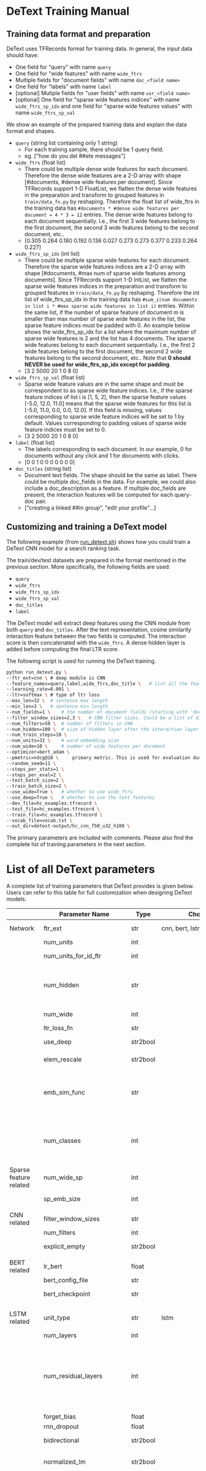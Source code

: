DeText Training Manual
==========

## Training data format and preparation

DeText uses TFRecords format for training data.  In general, the input data should have:
* One field for "query" with name `query`
* One field for "wide features" with name `wide_ftrs`
* Multiple fields for "document fields" with name `doc_<field name>`
* One field for "labels" with name `label`
* [optional] Mutiple fields for "user fields" with name `usr_<field name>`
* [optional] One field for "sparse wide features indices" with name `wide_ftrs_sp_idx` and one field for 
  "sparse wide features values" with name `wide_ftrs_sp_val`

We show an example of the prepared training data and explain the data format and shapes. 
* `query` (string list containing only 1 string)
    * For each training sample, there should be 1 query field.
    * eg. ["how do you del ##ete messages"]
* `wide_ftrs` (float list) 
    * There could be multiple dense wide features for each document. Therefore the dense wide features are a 2-D array 
    with shape [#documents, #dense wide features per document]. Since TFRecords support 1-D FloatList, we flatten the 
    dense wide features in the preparation and transform to grouped features in `train/data_fn.py` by reshaping. 
    Therefore the float list of wide_ftrs in the training data has `#documents * #dense wide features per document = 4 * 3 = 12` entries. 
    The dense wide features belong to each document sequentially. I.e., the first 3 wide features belong to the first 
    document, the second 3 wide features belong to the second document, etc..
    * [0.305 0.264 0.180 0.192 0.136 0.027 0.273 0.273 0.377 0.233 0.264 0.227]
* `wide_ftrs_sp_idx` (int list) 
    * There could be multiple sparse wide features for each document. Therefore the sparse wide features indices are a 
    2-D array with shape [#documents, #max num of sparse wide features among documents]. Since TFRecords support 1-D 
    IntList, we flatten the sparse wide features indices in the preparation and transform to grouped features in 
    `train/data_fn.py` by reshaping. Therefore the int list of wide_ftrs_sp_idx in the training data has 
    `#sum_i(num documents in list i * #max sparse wide features in list i)` entries. 
    Within the same list, if the number 
    of sparse feature of document m is smaller than max number of sparse wide features in the list, the sparse feature 
    indices must be padded with 0. An example below shows the wide_ftrs_sp_idx for a list where the maximum number 
    of sparse wide features is 2 and the list has 4 documents. The sparse wide features belong to each document 
    sequentially. I.e., the first 2 wide features belong to the first document, the second 2 wide features belong to 
    the second document, etc.. 
    Note that **0 should NEVER be used for wide_ftrs_sp_idx except for padding**.
    * [3 2 5000 20 1 0 8 0]
* `wide_ftrs_sp_val` (float list) 
   * Sparse wide feature values are in the same shape and must be correspondent to as sparse wide feature indices. I.e., 
   if the sparse feature indices of list i is [1, 5, 2], then the sparse feature values [-5.0, 12.0, 11.0] means that 
   the sparse wide features for this list is [-5.0, 11.0, 0.0, 0.0, 12.0]. If this field is missing, values 
   corresponding to sparse wide feature indices will be set to 1 by default. Values corresponding to padding values of 
   sparse wide feature indices must be set to 0.
   * [3 2 5000 20 1 0 8 0] 
* `label` (float list)
    * The labels corresponding to each document. In our example, 0 for documents without any click and 1 for documents with clicks.
    * [0 0 1 0 0 0 0 0 0 0]
* `doc_titles` (string list)
    * Document text fields. The shape should be the same as label. There could be multiple doc_fields in the data. For example, we could also include a doc_description as a feature. If multiple doc_fields are present, the interaction features will be computed for each query-doc pair. 
    * ["creating a linked ##in group", "edit your profile"...]


## Customizing and training a DeText model

The following example (from [run_detext.sh](src/detext/resources/run_detext.sh)) shows how you could train a DeText CNN model for a search ranking task. 

The train/dev/test datasets are prepared in the format mentioned in the previous section. More specifically, the following fields are used:
* `query`
* `wide_ftrs`
* `wide_ftrs_sp_idx`
* `wide_ftrs_sp_val`
* `doc_titles`
* `label`

The DeText model will extract deep features using the CNN module from both `query` and `doc_titles`. After the text representation, cosine similarity interaction feature between the two fields is computed. The interaction score is then concatenated with the `wide_ftrs`. A dense hidden layer is added before computing the final LTR score.

The following script is used for running the DeText training. 
```bash
python run_detext.py \
--ftr_ext=cnn \ # deep module is CNN
--feature_names=query,label,wide_ftrs,doc_title \   # list all the feature names in the data
--learning_rate=0.001 \
--ltr=softmax \ # type of ltr loss
--max_len=32 \  # sentence max length
--min_len=3 \   # sentence min length
--num_fields=1 \    # the number of document fields (starting with 'doc_') used
--filter_window_sizes=2,3 \   # CNN filter sizes. Could be a list of different sizes.
--num_filters=50 \  # number of filters in CNN
--num_hidden=100 \  # size of hidden layer after the interaction layer
--num_train_steps=10 \
--num_units=32 \    # word embedding size
--num_wide=10 \     # number of wide features per document
--optimizer=bert_adam \
--pmetric=ndcg@10 \     primary metric. This is used for evaluation during training. Best models are kept according to this metric.
--random_seed=11 \
--steps_per_stats=1 \
--steps_per_eval=2 \
--test_batch_size=2 \
--train_batch_size=2 \
--use_wide=True \   # whether to use wide_ftrs
--use_deep=True \   # whether to use the text features
--dev_file=hc_examples.tfrecord \
--test_file=hc_examples.tfrecord \
--train_file=hc_examples.tfrecord \
--vocab_file=vocab.txt \
--out_dir=detext-output/hc_cnn_f50_u32_h100 \
```

The primary parameters are included with comments. Please also find the complete list of training parameters in the next section.

# List of all DeText parameters

A complete list of training parameters that DeText provides is given below. Users can refer to this table for full customization when designing DeText models.


|               | Parameter Name           | Type     | Choices                                                                                  | Default                                | Help                                                                                                                                                                                                    |
|---------------|--------------------------|----------|------------------------------------------------------------------------------------------|----------------------------------------|---------------------------------------------------------------------------------------------------------------------------------------------------------------------------------------------------------|
| Network       | ftr_ext                  | str      | cnn, bert, lstm, lstm_lm                                                                 |                                        | NLP feature extraction module.                                                                                                                                                                          |
|               | num_units                | int      |                                                                                          | 128                                    | word embedding size.                                                                                                                                                                                    |
|               | num_units_for_id_ftr     | int      |                                                                                          | 128                                    | id feature embedding size.                                                                                                                                                                              |
|               | num_hidden               | str      |                                                                                          | 0                                      | hidden size. This could be a number or a list of comma separated numbers for multiple hidden layers.                                                                                                    |
|               | num_wide                 | int      |                                                                                          | 0                                      | number of wide features per doc.                                                                                                                                                                        |
|               | ltr_loss_fn              | str      |                                                                                          | pairwise                               | learning-to-rank method.                                                                                                                                                                                |
|               | use_deep                 | str2bool |                                                                                          | TRUE                                   | Whether to use deep features.                                                                                                                                                                           |
|               | elem_rescale             | str2bool |                                                                                          | TRUE                                   | Whether to perform elementwise rescaling.                                                                                                                                                               |
|               | emb_sim_func             | str      |                                                                                          | inner                                  | The approach to compute query/doc similarity scores: inner/hadamard/concat or any combination of them separater by comma.                                                                               |
|               | num_classes              | int      |                                                                                          | 1                                      | Number of classes for multi-class classification tasks. This should be set to the number of classes in the multiclass classification task.                                                              |
| Sparse feature related              | num_wide_sp              | int      |                                                                                          | None                                   | maximum number of sparse wide features|
|                                     | sp_emb_size              | int      |                                                                                          | 1                                      | embedding size of sparse wide features|
|               |                          |          |                                                                                          |                                        |                                                                                                                                                                                                         |
| CNN related   | filter_window_sizes      | str      |                                                                                          | "1,2,3"                                | CNN filter window sizes.                                                                                                                                                                                |
|               | num_filters              | int      |                                                                                          | 100                                    | number of CNN filters.                                                                                                                                                                                  |
|               | explicit_empty           | str2bool |                                                                                          | FALSE                                  | Explicitly modeling empty string in cnn                                                                                                                                                                 |
|               |                          |          |                                                                                          |                                        |                                                                                                                                                                                                         |
| BERT related  | lr_bert                  | float    |                                                                                          | None                                   | Learning rate factor for bert components                                                                                                                                                                |
|               | bert_config_file         | str      |                                                                                          | None                                   | bert config.                                                                                                                                                                                            |
|               | bert_checkpoint          | str      |                                                                                          | None                                   | pretrained bert model checkpoint.                                                                                                                                                                       |
|               |                          |          |                                                                                          |                                        |                                                                                                                                                                                                         |
| LSTM related  | unit_type                | str      | lstm                                                                                     | lstm                                                       | RNN cell unit type. Currently only supports lstm
|               | num_layers               | int      |                                                                                          | 1                                      | RNN layers                                                                                                                                                                                              |
|               | num_residual_layers      | int      |                                                                                          | 0                                      | Number of residual layers from top to bottom. For example, if `num_layers=4` and `num_residual_layers=2`, the last 2 RNN cells in the returned list will be wrapped with `ResidualWrapper`.             |
|               | forget_bias              | float    |                                                                                          | 1                                      | Forget bias of RNN cell                                                                                                                                                                                 |
|               | rnn_dropout              | float    |                                                                                          | 0                                      | Dropout of RNN cell                                                                                                                                                                                     |
|               | bidirectional            | str2bool |                                                                                          | FALSE                                  | Whether to use bidirectional RNN                                                                                                                                                                        |
|               | normalized_lm            | str2bool |                                                                                          | FALSE                                  | Whether to use normalized lm. This option only works for lstm_lm                                                                                                                                        |
|               |                          |          |                                                                                          |                                        |                                                                                                                                                                                                         |
| Optimizer     | optimizer                | str      | sgd, adam, bert_adam, bert_lamb                                                                       | sgd                                    | sgd, adam, adam with weight decay (similar to bert's optimizer implementation), lamb with weight decay (see paper [Large Batch Optimization for Deep Learning: Training BERT in 76 minutes](https://arxiv.org/abs/1904.00962)).                                                                                                                      |
|               | max_gradient_norm        | float    |                                                                                          | 5                                      | Clip gradients to this norm.                                                                                                                                                                            |
|               | learning_rate            | float    |                                                                                          | 1                                      | Learning rate. Adam: 0.001 | 0.0001                                                                                                                                                                     |
|               | num_train_steps          | int      |                                                                                          | 1                                      | Num steps to train.                                                                                                                                                                                     |
|               | num_warmup_steps         | int      |                                                                                          | 0                                      | Num steps for warmup.                                                                                                                                                                                   |
|               | train_batch_size         | int      |                                                                                          | 32                                     | Training data batch size.                                                                                                                                                                               |
|               | test_batch_size          | int      |                                                                                          | 32                                     | Test data batch size.                                                                                                                                                                                   |
|               |                          |          |                                                                                          |                                        |                                                                                                                                                                                                         |
| Data          | train_file               | str      |                                                                                          | None                                   | Train file.                                                                                                                                                                                             |
|               | dev_file                 | str      |                                                                                          | stNone                                 | Dev file.                                                                                                                                                                                               |
|               | test_file                | str      |                                                                                          | None                                   | Test file.                                                                                                                                                                                              |
|               | out_dir                  | str      |                                                                                          | None                                   | Store log/model files.                                                                                                                                                                                  |
|               | std_file                 | str      |                                                                                          | None                                   | feature standardization file                                                                                                                                                                            |
|               |                          |          |                                                                                          |                                        |                                                                                                                                                                                                         |
| Vocab related | vocab_file               | str      |                                                                                          | None                                   | Vocab file                                                                                                                                                                                              |
|               | we_file                  | str      |                                                                                          | None                                   | Pretrained word embedding file                                                                                                                                                                          |
|               | we_trainable             | str2bool |                                                                                          | TRUE                                   | Whether to train word embedding                                                                                                                                                                         |
|               | PAD                      | str      |                                                                                          | [PAD]                                  | Token for padding                                                                                                                                                                                       |
|               | SEP                      | str      |                                                                                          | [SEP]                                  | Token for sentence separation                                                                                                                                                                           |
|               | CLS                      | str      |                                                                                          | [CLS]                                  | Token for start of sentence                                                                                                                                                                             |
|               | UNK                      | str      |                                                                                          | [UNK]                                  | Token for unknown word                                                                                                                                                                                  |
|               | MASK                     | str      |                                                                                          | [MASK]                                 | Token for masked word                                                                                                                                                                                   |
|               | vocab_file_for_id_ftr    | str      |                                                                                          | None                                   | Vocab file for id features                                                                                                                                                                              |
|               | we_file_for_id_ftr       | str      |                                                                                          | None                                   | Pretrained word embedding file for id features                                                                                                                                                          |
|               | we_trainable_for_id_ftr  | str2bool |                                                                                          | TRUE                                   | Whether to train word embedding for id features                                                                                                                                                         |
|               | PAD_FOR_ID_FTR           | str      |                                                                                          | [PAD]                                  | Padding token for id features                                                                                                                                                                           |
|               | UNK_FOR_ID_FTR           | str      |                                                                                          | [UNK]                                  | Unknown word token for id features                                                                                                                                                                      |
|               |                          |          |                                                                                          |                                        |                                                                                                                                                                                                         |
| MISC          | random_seed              | int      |                                                                                          | 1234                                   | Random seed (>0, set a specific seed).                                                                                                                                                                  |
|               | steps_per_stats          | int      |                                                                                          | 100                                    | training steps to print statistics.                                                                                                                                                                     |
|               | steps_per_eval           | int      |                                                                                          | 1000                                   | training steps to evaluate datasets.                                                                                                                                                                    |
|               | keep_checkpoint_max      | int      | \>= 0                                                                                     | 5                                      | The maximum number of recent checkpoint files to keep. If 0, all checkpoint files are kept. Defaults to 5                                                                                               |
|               | max_len                  | int      |                                                                                          | 32                                     | max sent length.                                                                                                                                                                                        |
|               | min_len                  | int      |                                                                                          | 3                                      | min sent length.                                                                                                                                                                                        |
|               | feature_names            | str      |                                                                                          | None                                   | the feature names.                                                                                                                                                                                      |
|               | lambda_metric            | str      |                                                                                          | None                                   | only support ndcg.                                                                                                                                                                                      |
|               | init_weight              | float    |                                                                                          | 0.1                                    | weight initialization value.                                                                                                                                                                            |
|               | pmetric                  | str      |                                                                                          | None                                   | Primary metric.                                                                                                                                                                                         |
|               | all_metrics              | str      |                                                                                          | precision@1,ndcg@10                    | All metrics.                                                                                                                                                                                            |
|               | score_rescale            | str      |                                                                                          | None                                   | The mean and std of previous model.                                                                                                                                                                     |
|               | save_model_scoring_modes | str      |                                                                                          | mode_all_online_scoring                | The decoding modes to generate savedmodel. Default is 'mode_all_online_scoring'. Supported modes are: 'mode_all_online_scoring', 'mode_query_embedding', 'mode_doc_embedding', 'mode_sim_wide_scoring'. |
|               | tokenization             | str      |                                                                                          | None                                   | The tokenzation performed for data preprocessing. Currently support: punct/plain(no split). Note that this should be set correctly to ensure consistency for savedmodel.                                |
|               | resume_training          | str2bool |                                                                                          | TRUE                                   | Whether to resume training from checkpoint in out_dir.                                                                                                                                                  |
|               | metadata_path            | str      |                                                                                          | None                                   | The metadata_path for converted avro2tf avro data.                                                                                                                                                      |
|               |                          |          |                                                                                          |                                        |                                                                                                                                                                                                         |
| TFR related   | tfr_metrics              | str      |                                                                                          | None                                   | tf-ranking metrics.                                                                                                                                                                                     |
|               | use_tfr_loss             | str2bool |                                                                                          | FALSE                                  | whether to use tf-ranking loss.                                                                                                                                                                         |
|               | tfr_loss_fn              |          | tfr.losses.RankingLossKey.<br>SOFTMAX_LOSS, tfr.losses.RankingLossKey.<br>PAIRWISE_LOGISTIC_LOSS | tfr.losses.RankingLossKey.<br>SOFTMAX_LOSS | softmax_loss                                                                                                                                                                                            |
|               | tfr_lambda_weights       | str      |                                                                                          | None                                   | tfr_lambda_weights parameter for tfr loss function.                                                                                                                                                     |
|               | use_horovod              | str2bool |                                                                                          | FALSE                                  | whether to use horovod for sync distributed training                                                                                                                                                    |
|               |                          |          |                                                                                          |                                        |                                                                                                                                                                                                         |
| Multitask related   | task_ids           | str      |                                                                                          | None                                   | All types of task IDs used for multitask training. E.g. 1,2,3                                                                                                                                           |
|                     | task_weights       | str      |                                                                                          | None                                   | Weights for each task specified in task_ids. E.g. 0.5,0.3,0.2                                                                                                                                           |
